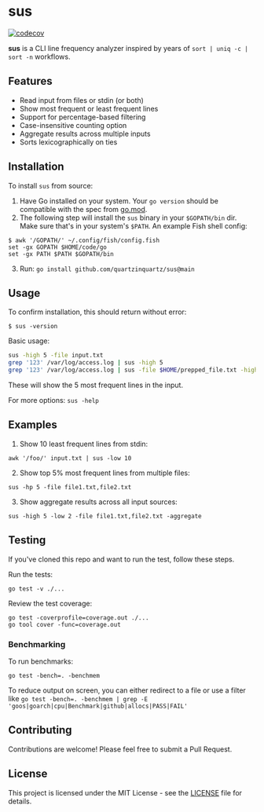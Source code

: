 # sus

[![codecov](https://codecov.io/github/quartzinquartz/sus/graph/badge.svg?token=3ONODB7RK5)](https://codecov.io/github/quartzinquartz/sus)

**sus** is a CLI line frequency analyzer inspired by years of `sort | uniq -c | sort -n` workflows.

## Features

- Read input from files or stdin (or both)
- Show most frequent or least frequent lines
- Support for percentage-based filtering
- Case-insensitive counting option
- Aggregate results across multiple inputs
- Sorts lexicographically on ties

## Installation

To install `sus` from source:

1. Have Go installed on your system. Your `go version` should be compatible with the spec from [go.mod](go.mod). 
2. The following step will install the `sus` binary in your `$GOPATH/bin` dir. Make sure that's in your system's `$PATH`. An example Fish shell config:
```fish
$ awk '/GOPATH/' ~/.config/fish/config.fish
set -gx GOPATH $HOME/code/go
set -gx PATH $PATH $GOPATH/bin
```
3. Run: `go install github.com/quartzinquartz/sus@main`

## Usage

To confirm installation, this should return without error:

```fish
$ sus -version
```

Basic usage:

```bash
sus -high 5 -file input.txt
grep '123' /var/log/access.log | sus -high 5
grep '123' /var/log/access.log | sus -file $HOME/prepped_file.txt -high 5 -aggregate
```
These will show the 5 most frequent lines in the input.

For more options: `sus -help`

## Examples

1. Show 10 least frequent lines from stdin:
```
awk '/foo/' input.txt | sus -low 10
```
2. Show top 5% most frequent lines from multiple files:
```
sus -hp 5 -file file1.txt,file2.txt
```
3. Show aggregate results across all input sources:
```
sus -high 5 -low 2 -file file1.txt,file2.txt -aggregate
```

## Testing

If you've cloned this repo and want to run the test, follow these steps.

Run the tests:
```
go test -v ./...
```

Review the test coverage:
```
go test -coverprofile=coverage.out ./...
go tool cover -func=coverage.out
```

### Benchmarking

To run benchmarks:
```
go test -bench=. -benchmem
```

To reduce output on screen, you can either redirect to a file or use a filter like `go test -bench=. -benchmem | grep -E 'goos|goarch|cpu|Benchmark|github|allocs|PASS|FAIL'`

## Contributing

Contributions are welcome! Please feel free to submit a Pull Request.

## License

This project is licensed under the MIT License - see the [LICENSE](LICENSE) file for details.
